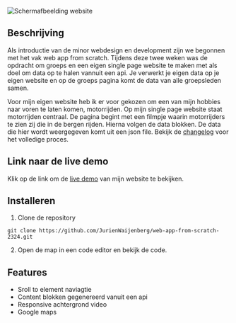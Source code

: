 ![Schermafbeelding website](/docs/images/Scherm­afbeelding-website.jpg)

## Beschrijving
Als introductie van de minor webdesign en development zijn we begonnen met het vak web app from scratch. Tijdens deze twee weken was de opdracht om groeps en een eigen single page website te maken met als doel om data op te halen vannuit een api. Je verwerkt je eigen data op je eigen website en op de groeps pagina komt de data van alle groepsleden samen.

Voor mijn eigen website heb ik er voor gekozen om een van mijn hobbies naar voren te laten komen, motorrijden. Op mijn single page website staat motorrijden centraal. De pagina begint met een filmpje waarin motorrijders te zien zij die in de bergen rijden. Hierna volgen de data blokken. De data die hier wordt weergegeven komt uit een json file. Bekijk de [changelog](https://github.com/JurienWaijenberg/web-app-from-scratch-2324/blob/9ffc816736ebf17a4a084948127068ee198b3b1b/docs/changelog.md) voor het volledige proces.

## Link naar de live demo

Klik op de link om de [live demo](https://jurienwaijenberg.github.io/web-app-from-scratch-2324/) van mijn website te bekijken.

## Installeren

1. Clone de repository
```
git clone https://github.com/JurienWaijenberg/web-app-from-scratch-2324.git
```
2. Open de map in een code editor en bekijk de code.

## Features
* Sroll to element naviagtie
* Content blokken gegenereerd vanuit een api
* Responsive achtergrond video
* Google maps

